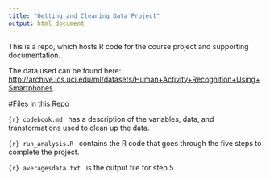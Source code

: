 ```yaml
---
title: "Getting and Cleaning Data Project"
output: html_document
---
```


This is a repo, which hosts R code for the course project and
supporting documentation. 

The data used can be found here: http://archive.ics.uci.edu/ml/datasets/Human+Activity+Recognition+Using+Smartphones

#Files in this Repo

```{r} codebook.md ``` has a description of the variables, data, and transformations used to clean up the data. 

```{r} run_analysis.R ``` contains the R code that goes through the five steps to 
complete the project.

```{r} averagesdata.txt ``` is the output file for step 5. 
